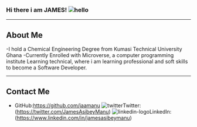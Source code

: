 ### Hi there i am JAMES! ![hello](https://user-images.githubusercontent.com/98466955/195128594-8328c8cf-8ad5-4584-9aac-cb93ee3a1da8.svg)

_______________________________________________________________________________________________________________________________________________________

 ## About Me
 
-I hold a Chemical Engineering Degree from Kumasi Technical University Ghana
-Currently Enrolled with Microverse, a computer programming institute Learning technical, where i am learning professional and soft skills to become a   Software Developer.

_______________________________________________________________________________________________________________________________________________________

## Contact Me

- GitHub:https://github.com/jaamanu
![twitter](https://user-images.githubusercontent.com/98466955/195132920-b9f18633-04a8-493e-ba14-7b436677464a.png)Twitter:(https://twitter.com/JamesAsibeyManu)
![linkedin-logo](https://user-images.githubusercontent.com/98466955/195133012-65d70955-d96c-417f-ae5a-900b2970571f.png)LinkedIn:(https://www.linkedin.com/in/jamesasibeymanu) 
 
 
 
 
 
<!--
**jaamanu/jaamanu** is a ✨ _special_ ✨ repository because its `README.md` (this file) appears on your GitHub profile.

Here are some ideas to get you started:

- 🔭 I’m currently working on ...
- 🌱 I’m currently learning ...
- 👯 I’m looking to collaborate on ...
- 🤔 I’m looking for help with ...
- 💬 Ask me about ...
- 📫 How to reach me: ...
- 😄 Pronouns: ...
- ⚡ Fun fact: ...
-->
